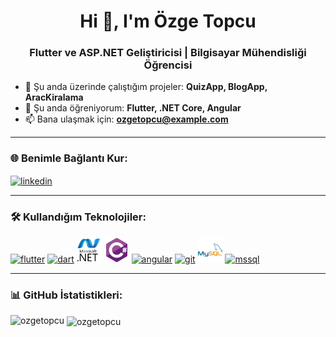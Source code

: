 <h1 align="center">Hi 👋, I'm Özge Topcu</h1>
<h3 align="center">Flutter ve ASP.NET Geliştiricisi | Bilgisayar Mühendisliği Öğrencisi</h3>

- 🔭 Şu anda üzerinde çalıştığım projeler: **QuizApp, BlogApp, AracKiralama**
- 🌱 Şu anda öğreniyorum: **Flutter, .NET Core, Angular**
- 📫 Bana ulaşmak için: **ozgetopcu@example.com**

---

<h3 align="left">🌐 Benimle Bağlantı Kur:</h3>
<p align="left">
  <a href="https://www.linkedin.com/in/ozgetopcu/" target="blank">
    <img align="center" src="https://raw.githubusercontent.com/rahuldkjain/github-profile-readme-generator/master/src/images/icons/Social/linked-in-alt.svg" alt="linkedin" height="30" width="40" />
  </a>
</p>

---

<h3 align="left">🛠️ Kullandığım Teknolojiler:</h3>
<p align="left">
  <a href="https://flutter.dev" target="_blank"><img src="https://www.vectorlogo.zone/logos/flutterio/flutterio-icon.svg" alt="flutter" width="40" height="40"/></a>
  <a href="https://dart.dev" target="_blank"><img src="https://www.vectorlogo.zone/logos/dartlang/dartlang-icon.svg" alt="dart" width="40" height="40"/></a>
  <a href="https://dotnet.microsoft.com/" target="_blank"><img src="https://raw.githubusercontent.com/devicons/devicon/master/icons/dot-net/dot-net-original-wordmark.svg" alt="dotnet" width="40" height="40"/></a>
  <a href="https://www.w3schools.com/cs/" target="_blank"><img src="https://raw.githubusercontent.com/devicons/devicon/master/icons/csharp/csharp-original.svg" alt="csharp" width="40" height="40"/></a>
  <a href="https://angular.io/" target="_blank"><img src="https://angular.io/assets/images/logos/angular/angular.svg" alt="angular" width="40" height="40"/></a>
  <a href="https://git-scm.com/" target="_blank"><img src="https://www.vectorlogo.zone/logos/git-scm/git-scm-icon.svg" alt="git" width="40" height="40"/></a>
  <a href="https://www.mysql.com/" target="_blank"><img src="https://raw.githubusercontent.com/devicons/devicon/master/icons/mysql/mysql-original-wordmark.svg" alt="mysql" width="40" height="40"/></a>
  <a href="https://www.microsoft.com/en-us/sql-server" target="_blank"><img src="https://www.svgrepo.com/show/303229/microsoft-sql-server-logo.svg" alt="mssql" width="40" height="40"/></a>
</p>

---

<h3 align="left">📊 GitHub İstatistikleri:</h3>

<p><img align="left" src="https://github-readme-stats.vercel.app/api/top-langs?username=OzgeTopcu&show_icons=true&locale=tr&layout=compact" alt="ozgetopcu" /></p>

<p>&nbsp;<img align="center" src="https://github-readme-stats.vercel.app/api?username=OzgeTopcu&show_icons=true&locale=tr" alt="ozgetopcu" /></p>
